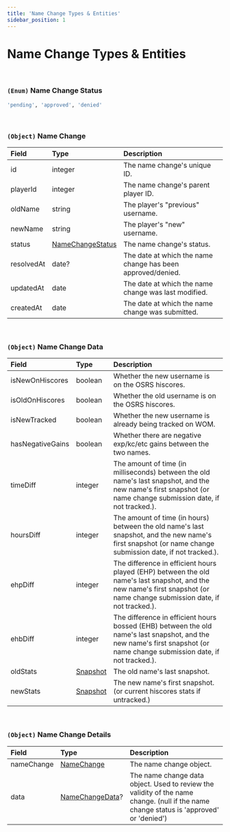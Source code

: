 ```yaml
---
title: 'Name Change Types & Entities'
sidebar_position: 1
---
```


# Name Change Types & Entities

<br />

### `(Enum)` Name Change Status

```bash
'pending', 'approved', 'denied'
```

<br />

### `(Object)` Name Change

| Field      | Type                                                                         | Description                                                 |
| :--------- | :--------------------------------------------------------------------------- | :---------------------------------------------------------- |
| id         | integer                                                                      | The name change's unique ID.                                |
| playerId   | integer                                                                      | The name change's parent player ID.                         |
| oldName    | string                                                                       | The player's "previous" username.                           |
| newName    | string                                                                       | The player's "new" username.                                |
| status     | [NameChangeStatus](/names-api/name-type-definitions#enum-name-change-status) | The name change's status.                                   |
| resolvedAt | date?                                                                        | The date at which the name change has been approved/denied. |
| updatedAt  | date                                                                         | The date at which the name change was last modified.        |
| createdAt  | date                                                                         | The date at which the name change was submitted.            |

<br />

### `(Object)` Name Change Data

| Field            | Type                                                             | Description                                                                                                                                                               |
| :--------------- | :--------------------------------------------------------------- | :------------------------------------------------------------------------------------------------------------------------------------------------------------------------ |
| isNewOnHiscores  | boolean                                                          | Whether the new username is on the OSRS hiscores.                                                                                                                         |
| isOldOnHiscores  | boolean                                                          | Whether the old username is on the OSRS hiscores.                                                                                                                         |
| isNewTracked     | boolean                                                          | Whether the new username is already being tracked on WOM.                                                                                                                 |
| hasNegativeGains | boolean                                                          | Whether there are negative exp/kc/etc gains between the two names.                                                                                                        |
| timeDiff         | integer                                                          | The amount of time (in milliseconds) between the old name's last snapshot, and the new name's first snapshot (or name change submission date, if not tracked.).           |
| hoursDiff        | integer                                                          | The amount of time (in hours) between the old name's last snapshot, and the new name's first snapshot (or name change submission date, if not tracked.).                  |
| ehpDiff          | integer                                                          | The difference in efficient hours played (EHP) between the old name's last snapshot, and the new name's first snapshot (or name change submission date, if not tracked.). |
| ehbDiff          | integer                                                          | The difference in efficient hours bossed (EHB) between the old name's last snapshot, and the new name's first snapshot (or name change submission date, if not tracked.). |
| oldStats         | [Snapshot](/players-api/player-type-definitions#object-snapshot) | The old name's last snapshot.                                                                                                                                             |
| newStats         | [Snapshot](/players-api/player-type-definitions#object-snapshot) | The new name's first snapshot. (or current hiscores stats if untracked.)                                                                                                  |

<br />

### `(Object)` Name Change Details

| Field      | Type                                                                        | Description                                                                                                                             |
| :--------- | :-------------------------------------------------------------------------- | :-------------------------------------------------------------------------------------------------------------------------------------- |
| nameChange | [NameChange](/names-api/name-type-definitions#object-name-change)           | The name change object.                                                                                                                 |
| data       | [NameChangeData](/names-api/name-type-definitions#object-name-change-data)? | The name change data object. Used to review the validity of the name change. (null if the name change status is 'approved' or 'denied') |
